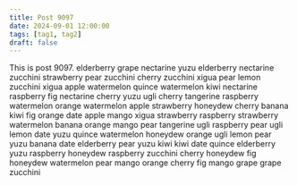```yaml
---
title: Post 9097
date: 2024-09-01 12:00:00
tags: [tag1, tag2]
draft: false
---
```

This is post 9097.
elderberry
grape
nectarine
yuzu
elderberry
nectarine
zucchini
strawberry
pear
zucchini
cherry
zucchini
xigua
pear
lemon
zucchini
xigua
apple
watermelon
quince
watermelon
kiwi
nectarine
raspberry
fig
nectarine
cherry
yuzu
ugli
cherry
tangerine
raspberry
watermelon
orange
watermelon
apple
strawberry
honeydew
cherry
banana
kiwi
fig
orange
date
apple
mango
xigua
strawberry
raspberry
strawberry
watermelon
banana
orange
mango
pear
tangerine
ugli
raspberry
pear
ugli
lemon
date
yuzu
quince
watermelon
honeydew
orange
ugli
lemon
pear
yuzu
banana
date
elderberry
pear
yuzu
kiwi
kiwi
date
quince
elderberry
yuzu
raspberry
honeydew
raspberry
zucchini
cherry
honeydew
fig
honeydew
watermelon
pear
mango
orange
cherry
fig
mango
grape
grape
zucchini

